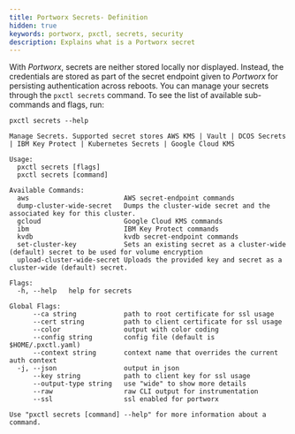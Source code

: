 ```yaml
---
title: Portworx Secrets- Definition
hidden: true
keywords: portworx, pxctl, secrets, security
description: Explains what is a Portworx secret
---
```


With _Portworx_, secrets are neither stored locally nor displayed. Instead, the credentials are stored as part of the secret endpoint given to _Portworx_ for persisting authentication across reboots. You can manage your secrets through the `pxctl secrets` command. To see the list of available sub-commands and flags, run:


```text
pxctl secrets --help
```

```output
Manage Secrets. Supported secret stores AWS KMS | Vault | DCOS Secrets | IBM Key Protect | Kubernetes Secrets | Google Cloud KMS

Usage:
  pxctl secrets [flags]
  pxctl secrets [command]

Available Commands:
  aws                        AWS secret-endpoint commands
  dump-cluster-wide-secret   Dumps the cluster-wide secret and the associated key for this cluster.
  gcloud                     Google Cloud KMS commands
  ibm                        IBM Key Protect commands
  kvdb                       kvdb secret-endpoint commands
  set-cluster-key            Sets an existing secret as a cluster-wide (default) secret to be used for volume encryption
  upload-cluster-wide-secret Uploads the provided key and secret as a cluster-wide (default) secret.

Flags:
  -h, --help   help for secrets

Global Flags:
      --ca string            path to root certificate for ssl usage
      --cert string          path to client certificate for ssl usage
      --color                output with color coding
      --config string        config file (default is $HOME/.pxctl.yaml)
      --context string       context name that overrides the current auth context
  -j, --json                 output in json
      --key string           path to client key for ssl usage
      --output-type string   use "wide" to show more details
      --raw                  raw CLI output for instrumentation
      --ssl                  ssl enabled for portworx

Use "pxctl secrets [command] --help" for more information about a command.
```
